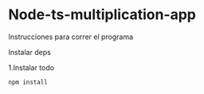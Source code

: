 # Node-ts-multiplication-app

Instrucciones para correr el programa

Instalar deps

1.Instalar todo

```
npm install

```
